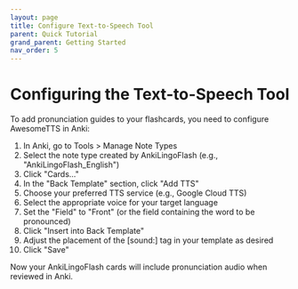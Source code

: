 ```yaml
---
layout: page
title: Configure Text-to-Speech Tool
parent: Quick Tutorial
grand_parent: Getting Started
nav_order: 5
---
```


# Configuring the Text-to-Speech Tool

To add pronunciation guides to your flashcards, you need to configure AwesomeTTS in Anki:

1. In Anki, go to Tools > Manage Note Types
2. Select the note type created by AnkiLingoFlash (e.g., "AnkiLingoFlash_English")
3. Click "Cards..."
4. In the "Back Template" section, click "Add TTS"
5. Choose your preferred TTS service (e.g., Google Cloud TTS)
6. Select the appropriate voice for your target language
7. Set the "Field" to "Front" (or the field containing the word to be pronounced)
8. Click "Insert into Back Template"
9. Adjust the placement of the [sound:] tag in your template as desired
10. Click "Save"

Now your AnkiLingoFlash cards will include pronunciation audio when reviewed in Anki.